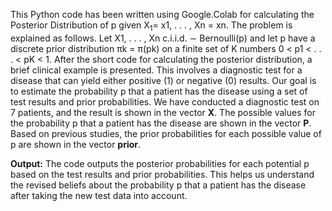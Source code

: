 This Python code has been written using Google.Colab for calculating the Posterior Distribution of p given X<sub>1</sub>= x1, . . . , Xn = xn. The problem is explained as follows.
Let X1, . . . , Xn c.i.i.d. ∼ Bernoulli(p) and let p have a discrete prior distribution πk = π(pk) on a finite set of K numbers 0 < p1 < . . . < pK < 1.
After the short code for calculating the posterior distribution, a brief clinical example is presented. This involves a diagnostic test for a disease that can yield either positive (1) or negative (0) results. Our goal is to estimate the probability p that a patient has the disease using a set of test results and prior probabilities.
  We have conducted a diagnostic test on 7 patients, and the result is shown in the vector **X**.
  The possible values for the probability p that a patient has the disease are shown in the vector **P**.
  Based on previous studies, the prior probabilities for each possible value of p are shown in the vector **prior**.

**Output:** The code outputs the posterior probabilities for each potential p based on the test results and prior probabilities. This helps us understand the revised beliefs about the probability p that a patient has the disease after taking the new test data into account.

